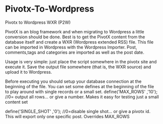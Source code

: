 Pivotx-To-Wordpress
===================

Pivotx to Wordpress WXR  (P2W)

PivotX is an blog framework and when migrating to Wordpress a little conversion should be done. 
Best is to get the PivotX content from the database itself and create a WXR (Wordpress extended RSS)  file. 
This file can be imported in Wordpress with the Wordpress Importer.
Post, comments,tags and categories are imported as well as the post date.

Usage is very simple:  just place the script somewhere in the pivotx site and execute it. Save the output file somewhere (that is, the WXR source) and upload it to Wordpress.

Before executing you should setup your database connection at the beginning of the file.
You can set some defines at the beginning of the file to play around with single records or a small set.
define('MAX_ROWS' ,'10');  //0= output all rows... or give a number. Makes it easy for testing just a small content set

define('SINGLE_SHOT' ,'0');  //0=disable single shot... or give a pivotx id. This will export only one specific post. Overrides MAX_ROWS


